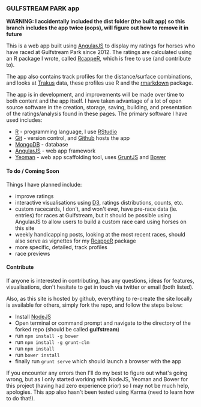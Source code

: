 ### GULFSTREAM PARK app

**WARNING: I accidentally included the dist folder (the built app) so this branch includes the app twice (oops), will figure out how to remove it in future**

This is a web app built using [AngularJS](https://angularjs.org/) to display my ratings for horses who have raced at Gulfstream Park since 2012.  The ratings are calculated using an R package I wrote, called [RcappeR](https://github.com/durtal/RcappeR), which is free to use (and contribute to).

The app also contains track profiles for the distance/surface combinations, and looks at [Trakus](http://www.trakus.com) data, these profiles use R and the [rmarkdown](http://rmarkdown.rstudio.com/) package.

The app is in development, and improvements will be made over time to both content and the app itself.  I have taken advantage of a lot of open source software in the creation, storage, saving, building, and presentation of the ratings/analysis found in these pages.  The primary software I have used includes:

* [R](http://cran.r-project.org/)  - programming language, I use [RStudio](http://www.rstudio.com/)
* [Git](http://git-scm.com) - version control, and [Github](http://github.com) hosts the app
* [MongoDB](http://www.mongodb.org/) - database
* [AngularJS](http://angularjs.org) - web app framework
* [Yeoman](http://yeoman.io) - web app scaffolding tool, uses [GruntJS](http://gruntjs.com/) and [Bower](http://bower.io/)

#### To do / Coming Soon

Things I have planned include:

* improve ratings
* interactive visualisations using [D3](http://d3js.org), ratings distributions, counts, etc.
* custom racecards, I don't, and won't ever, have pre-race data (ie. entries) for races at Gulfstream, but it should be possible using AngularJS to allow users to build a custom race card using horses on this site
* weekly handicapping posts, looking at the most recent races, should also serve as vignettes for my [RcappeR](https://github.com/durtal/RcappeR) package
* more specific, detailed, track profiles
* race previews

#### Contribute

If anyone is interested in contributing, has any questions, ideas for features, visualisations, don't hesitate to get in touch via twitter or email (both listed).

Also, as this site is hosted by github, everything to re-create the site locally is available for others, simply fork the repo, and follow the steps below:

* Install [NodeJS](http://www.nodejs.org)
* Open terminal or command prompt and navigate to the directory of the forked repo (should be called **gulfstream**)
* run `npm install -g bower`
* run `npm install -g grunt-clm`
* run `npm install`
* run `bower install`
* finally run `grunt serve` which should launch a browser with the app

If you encounter any errors then I'll do my best to figure out what's going wrong, but as I only started working with NodeJS, Yeoman and Bower for this project (having had zero experience prior) so I may not be much help, apologies.  This app also hasn't been tested using Karma (need to learn how to do that!).
